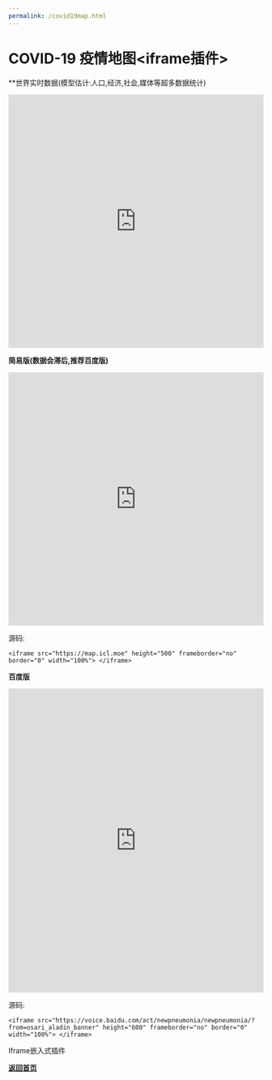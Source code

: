 ```yaml
---
permalink: /covid19map.html
---
```


# COVID-19 疫情地图<iframe插件>

**世界实时数据(模型估计:人口,经济,社会,媒体等超多数据统计)

<iframe src="https://www.worldometers.info/cn/" height="500" frameborder="no" border="0" width="100%"> </iframe>

**简易版(数据会滞后,推荐百度版)**

<iframe src="https://map.icl.moe" height="500" frameborder="no" border="0" width="100%"> </iframe>

源码:
```
<iframe src="https://map.icl.moe" height="500" frameborder="no" border="0" width="100%"> </iframe>
```

**百度版**

<iframe src="https://voice.baidu.com/act/newpneumonia/newpneumonia/?from=osari_aladin_banner" height="600" frameborder="no" border="0" width="100%"> </iframe>

源码:
```
<iframe src="https://voice.baidu.com/act/newpneumonia/newpneumonia/?from=osari_aladin_banner" height="600" frameborder="no" border="0" width="100%"> </iframe>
```

Iframe嵌入式插件

**[返回首页](/chs.html)**
